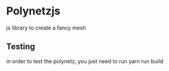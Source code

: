 # Polynetzjs
js library to create a fancy mesh

## Testing
in order to test the polynetz, you just need to run yarn run build
